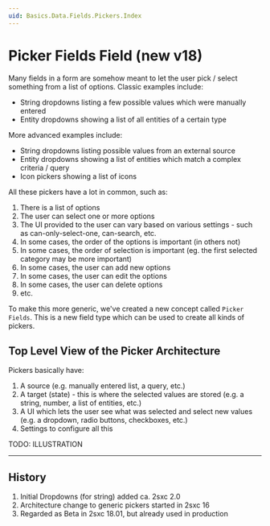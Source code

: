 ```yaml
---
uid: Basics.Data.Fields.Pickers.Index
---
```

# Picker Fields Field (new v18)

Many fields in a form are somehow meant to let the user pick / select something from a list of options.
Classic examples include:

* String dropdowns listing a few possible values which were manually entered
* Entity dropdowns showing a list of all entities of a certain type

More advanced examples include:

* String dropdowns listing possible values from an external source
* Entity dropdowns showing a list of entities which match a complex criteria / query
* Icon pickers showing a list of icons

All these pickers have a lot in common, such as:

1. There is a list of options
1. The user can select one or more options
1. The UI provided to the user can vary based on various settings - such as can-only-select-one, can-search, etc.
1. In some cases, the order of the options is important (in others not)
1. In some cases, the order of selection is important (eg. the first selected category may be more important)
1. In some cases, the user can add new options
1. In some cases, the user can edit the options
1. In some cases, the user can delete options
1. etc.

To make this more generic, we've created a new concept called `Picker Fields`.
This is a new field type which can be used to create all kinds of pickers.

## Top Level View of the Picker Architecture

Pickers basically have:

1. A source (e.g. manually entered list, a query, etc.)
1. A target (state) - this is where the selected values are stored (e.g. a string, number, a list of entities, etc.)
1. A UI which lets the user see what was selected and select new values (e.g. a dropdown, radio buttons, checkboxes, etc.)
1. Settings to configure all this

TODO: ILLUSTRATION

---

## History

1. Initial Dropdowns (for string) added ca. 2sxc 2.0
1. Architecture change to generic pickers started in 2sxc 16
1. Regarded as Beta in 2sxc 18.01, but already used in production
